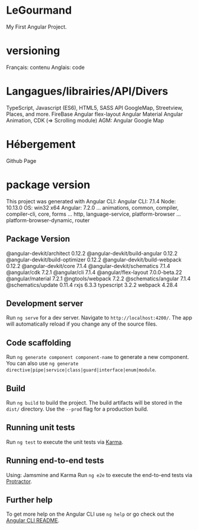 # LeGourmand
My First Angular Project.

# versioning

Français: contenu
Anglais: code

# Langagues/librairies/API/Divers

TypeScript, Javascript (ES6), HTML5, SASS
API GoogleMap, Streetview, Places, and more.
FireBase
Angular flex-layout
Angular Material
Angular Animation, CDK (=> Scrolling module)
AGM: Angular Google Map


# Hébergement

Github Page

# package version
This project was generated with Angular CLI:
Angular CLI: 7.1.4
Node: 10.13.0
OS: win32 x64
Angular: 7.2.0
... animations, common, compiler, compiler-cli, core, forms
... http, language-service, platform-browser
... platform-browser-dynamic, router

Package                           Version
-----------------------------------------------------------
@angular-devkit/architect         0.12.2
@angular-devkit/build-angular     0.12.2
@angular-devkit/build-optimizer   0.12.2
@angular-devkit/build-webpack     0.12.2
@angular-devkit/core              7.1.4
@angular-devkit/schematics        7.1.4
@angular/cdk                      7.2.1
@angular/cli                      7.1.4
@angular/flex-layout              7.0.0-beta.22
@angular/material                 7.2.1
@ngtools/webpack                  7.2.2
@schematics/angular               7.1.4
@schematics/update                0.11.4
rxjs                              6.3.3
typescript                        3.2.2
webpack                           4.28.4

## Development server

Run `ng serve` for a dev server. Navigate to `http://localhost:4200/`. The app will automatically reload if you change any of the source files.

## Code scaffolding

Run `ng generate component component-name` to generate a new component. You can also use `ng generate directive|pipe|service|class|guard|interface|enum|module`.

## Build

Run `ng build` to build the project. The build artifacts will be stored in the `dist/` directory. Use the `--prod` flag for a production build.

## Running unit tests

Run `ng test` to execute the unit tests via [Karma](https://karma-runner.github.io).

## Running end-to-end tests

Using: Jamsmine and Karma
Run `ng e2e` to execute the end-to-end tests via [Protractor](http://www.protractortest.org/).

## Further help

To get more help on the Angular CLI use `ng help` or go check out the [Angular CLI README](https://github.com/angular/angular-cli/blob/master/README.md).
